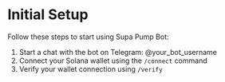 # Initial Setup

Follow these steps to start using Supa Pump Bot:

1. Start a chat with the bot on Telegram: @your_bot_username
2. Connect your Solana wallet using the `/connect` command
3. Verify your wallet connection using `/verify` 